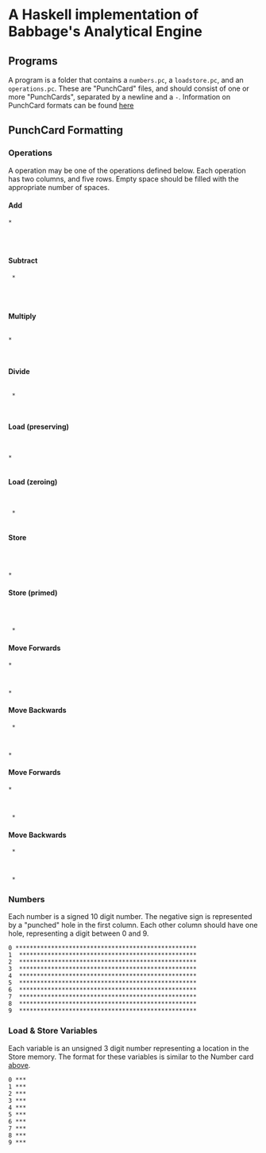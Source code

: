 # A Haskell implementation of Babbage's Analytical Engine

## Programs

A program is a folder that contains a `numbers.pc`, a `loadstore.pc`, and an `operations.pc`. These are "PunchCard" files, and should consist of one or more "PunchCards", separated by a newline and a `-`. Information on PunchCard formats can be found [here](#punchcard-formatting)

## PunchCard Formatting

### Operations

A operation may be one of the operations defined below. Each operation has two columns, and five rows. Empty space should be filled with the appropriate number of spaces.

#### Add

```
*




```

#### Subtract

```
 *




```

#### Multiply

```

*



```

#### Divide

```

 *



```

#### Load (preserving)

```


*


```

#### Load (zeroing)

```


 *


```

#### Store

```



*

```

#### Store (primed)

```



 *

```

#### Move Forwards

```
*



*
```

#### Move Backwards

```
 *



*
```

#### Move Forwards

```
*



 *
```

#### Move Backwards

```
 *



 *
```

### Numbers

Each number is a signed 10 digit number. The negative sign is represented by a "punched" hole in the first column. Each other column should have one hole, representing a digit between 0 and 9.

```
0 ***************************************************
1  **************************************************
2  **************************************************
3  **************************************************
4  **************************************************
5  **************************************************
6  **************************************************
7  **************************************************
8  **************************************************
9  **************************************************
```

### Load & Store Variables

Each variable is an unsigned 3 digit number representing a location in the Store memory. The format for these variables is similar to the Number card [above](#numbers).

```
0 ***
1 ***
2 ***
3 ***
4 ***
5 ***
6 ***
7 ***
8 ***
9 ***
```
